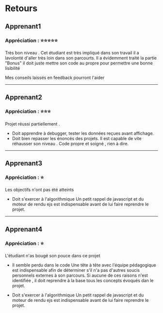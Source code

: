 # Retours

## Apprenant1

### Appréciation : ⭐⭐⭐⭐⭐

Très bon niveau . Cet étudiant est très impliqué dans son travail il a lavolonté d'aller très loin
dans son parcourts. Il a évidemment traité la partie "Bonus"
il doit juste mettre son code au propre pour permettre une bonne lisibilité

Mes conseils laissés en feedback pourront l'aider

* * *

## Apprenant2

### Appréciation : ⭐⭐⭐

Projet réussi partiellement .

- Doit apprendre à debugger, tester les données reçues avant affichage.
- Doit bien repasser les énoncés des projets.
Il est capable de vite réhausser son niveau .
Code propre et soigné , rien à dire.

* * *

## Apprenant3

### Appréciation : ⭐

Les objectifs n'ont pas été atteints

- Doit s'exercer à l'algorithmique
Un petit rappel de javascript et du moteur de
rendu ejs est indispensable avant de lui faire reprendre le projet.

* * *

## Apprenant4

### Appréciation : ⭐

L'étudiant n'as bougé son pouce dans ce projet

- Il semble perdu dans le code
Une tête à tête avec l'équipe pédagogique est indispensable
afin de déterminer s'il n'a pas d'autres soucis personnels externes à son parcours.
Si aucune de ces raisons n'est identifiée , il doit reprendre à la base tous les concepts
évoqués dan le projet.

- Doit s'exercer à l'algorithmique
Un petit rappel de javascript et du moteur de
rendu ejs est indispensable avant de lui faire reprendre le projet.
